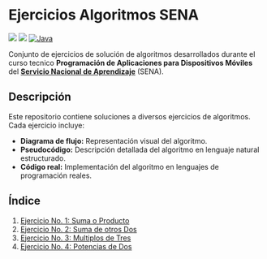 # Ejercicios Algoritmos SENA

[![](https://img.shields.io/badge/Markdown-000000?style=for-the-badge&logo=markdown&logoColor=white)](https://commonmark.org)
[![](https://img.shields.io/badge/Python-FFD43B?style=for-the-badge&logo=python&logoColor=blue)](https://www.python.org/)
[![Java](https://img.shields.io/badge/Java-ED8B00?style=for-the-badge&logo=openjdk&logoColor=white)](https://www.java.com/es/)

Conjunto de ejercicios de solución de algoritmos desarrollados durante el curso tecnico **Programación de Aplicaciones para Dispositivos Móviles** del [**Servicio Nacional de Aprendizaje**](https://es.wikipedia.org/wiki/Servicio_Nacional_de_Aprendizaje) (SENA).

## Descripción

Este repositorio contiene soluciones a diversos ejercicios de algoritmos. Cada ejercicio incluye:

- **Diagrama de flujo:** Representación visual del algoritmo.
- **Pseudocódigo:** Descripción detallada del algoritmo en lenguaje natural estructurado.
- **Código real:** Implementación del algoritmo en lenguajes de programación reales.

## Índice

1. [Ejercicio No. 1: Suma o Producto](./ejercicio_1/)
2. [Ejercicio No. 2: Suma de otros Dos](./ejercicio_2/)
3. [Ejercicio No. 3: Multiplos de Tres](./ejercicio_3/)
4. [Ejercicio No. 4: Potencias de Dos](./ejercicio_4/)
